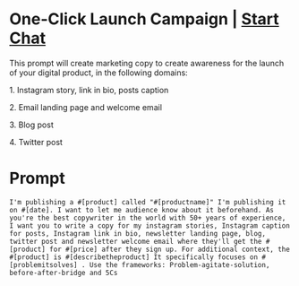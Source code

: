 

# One-Click Launch Campaign | [Start Chat](https://gptcall.net/chat.html?data=%7B%22contact%22%3A%7B%22id%22%3A%22bb40e6d2-1a25-4fe0-8950-461878ce3a6e%22%2C%22flow%22%3Atrue%7D%7D)
<p>This prompt will create marketing copy to create awareness for the launch of your digital product, in the following domains:</p><p>1. Instagram story, link in bio, posts caption</p><p>2. Email landing page and welcome email</p><p>3. Blog post</p><p>4. Twitter post </p>

# Prompt

```
I'm publishing a #[product] called "#[productname]" I'm publishing it on #[date]. I want to let me audience know about it beforehand. As you're the best copywriter in the world with 50+ years of experience, I want you to write a copy for my instagram stories, Instagram caption for posts, Instagram link in bio, newsletter landing page, blog, twitter post and newsletter welcome email where they'll get the #[product] for #[price] after they sign up. For additional context, the #[product] is #[describetheproduct] It specifically focuses on #[problemitsolves] . Use the frameworks: Problem-agitate-solution, before-after-bridge and 5Cs
```





